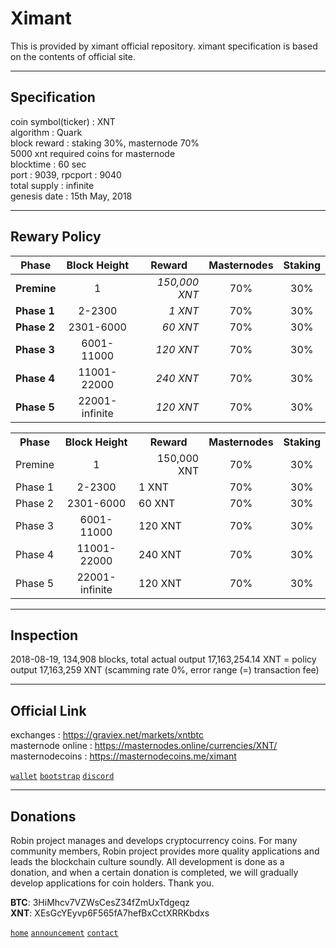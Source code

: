 # Ximant
  
This is provided by ximant official repository. ximant specification is based on the contents of official site.
  
***
## Specification  
  
coin symbol(ticker) : XNT  
algorithm : Quark  
block reward : staking 30%, masternode 70%  
5000 xnt required coins for masternode  
blocktime : 60 sec  
port : 9039, rpcport : 9040  
total supply : infinite  
genesis date : 15th May, 2018  
  
***
## Rewary Policy  
|  <center>Phase</center> |  <center>Block Height</center> |  <center>Reward</center> |  <center>Masternodes</center> |  <center>Staking</center> |
|:--------|:--------:|--------:|--------:|--------:|
|**Premine** | <center>1 </center>		|*150,000 XNT*	| <center>70% </center> | <center>30% </center> |
|**Phase 1** | <center>2-2300 </center>		|*1 XNT*	| <center>70% </center> | <center>30% </center> |
|**Phase 2** | <center>2301-6000 </center>	|*60 XNT*	| <center>70% </center> | <center>30% </center> |
|**Phase 3** | <center>6001-11000 </center>	|*120 XNT*	| <center>70% </center> | <center>30% </center> |
|**Phase 4** | <center>11001-22000 </center>	|*240 XNT*	| <center>70% </center> | <center>30% </center> |
|**Phase 5** | <center>22001-infinite </center> |*120 XNT*	| <center>70% </center> | <center>30% </center> |
  
<table>
<th>Phase</th><th>Block Height</th><th>Reward</th><th>Masternodes</th><th>Staking</th>
<tr><td>Premine</td><td align="center">1</td><td align="right">150,000 XNT</td><td align="center">70%</td><td align="center">30%</td></tr>
<tr><td>Phase 1</td><td align="center">2-2300</td><td>1 XNT</td><td align="center">70%</td><td align="center">30%</td></tr>
<tr><td>Phase 2</td><td align="center">2301-6000</td><td>60 XNT</td><td align="center">70%</td><td align="center">30%</td></tr>
<tr><td>Phase 3</td><td align="center">6001-11000</td><td>120 XNT</td><td align="center">70%</td><td align="center">30%</td></tr>
<tr><td>Phase 4</td><td align="center">11001-22000</td><td>240 XNT</td><td align="center">70%</td><td align="center">30%</td></tr>
<tr><td>Phase 5</td><td align="center">22001-infinite</td><td>120 XNT</td><td align="center">70%</td><td align="center">30%</td></tr>
</table>
  
***
## Inspection  
2018-08-19, 134,908 blocks, total actual output 17,163,254.14 XNT = policy output 17,163,259 XNT (scamming rate 0%, error range (=) transaction fee)
  
***
## Official Link  
  
exchanges : https://graviex.net/markets/xntbtc  
masternode online : https://masternodes.online/currencies/XNT/  
masternodecoins :  https://masternodecoins.me/ximant  
  
[`wallet`](https://github.com/robinadaptor/ximant-wallet)  [`bootstrap`](https://github.com/robinadaptor/ximant-bootstrap)  [`discord`](https://discord.gg/zYvFFJU)  
  
***
## Donations 
  
Robin project manages and develops cryptocurrency coins. For many community members, Robin project provides more quality applications and leads the blockchain culture soundly. All development is done as a donation, and when a certain donation is completed, we will gradually develop applications for coin holders. Thank you.  
  
**BTC**: 3HiMhcv7VZWsCesZ34fZmUxTdgeqz    
**XNT**: XEsGcYEyvp6F565fA7hefBxCctXRRKbdxs  
  
[`home`](https://github.com/robinadaptor)  [`announcement`](https://github.com/robinadaptor/announcement)  [`contact`](https://github.com/robinadaptor/POS-helper)